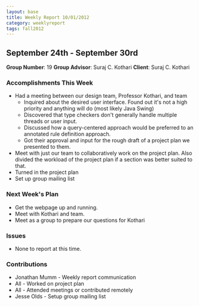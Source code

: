 ```yaml
---
layout: base
title: Weekly Report 10/01/2012
category: weeklyreport
tags: fall2012
---
```


## September 24th - September 30rd

**Group Number**: 19
**Group Advisor**: Suraj C. Kothari
**Client**: Suraj C. Kothari

### Accomplishments This Week

* Had a meeting between our design team, Professor Kothari, and team
    * Inquired about the desired user interface. Found out it's not a high priority and anything will do (most likely Java Swing)
    * Discovered that type checkers don't generally handle multiple threads or user input.
    * Discussed how a query-centered approach would be preferred to an annotated rule definition approach.
    * Got their approval and input for the rough draft of a project plan we presented to them.
* Meet with just our team to collaboratively work on the project plan. Also divided the workload of the project plan if a section was better suited to that.
* Turned in the project plan
* Set up group mailing list

### Next Week's Plan

* Get the webpage up and running.
* Meet with Kothari and team.
* Meet as a group to prepare our questions for Kothari

### Issues

* None to report at this time.

### Contributions

* Jonathan Mumm - Weekly report communication
* All - Worked on project plan
* All - Attended meetings or contributed remotely
* Jesse Olds - Setup group mailing list
